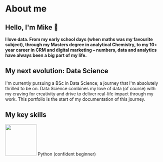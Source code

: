 # About me
## Hello, I'm Mike 👋
**I love data. From my early school days (when maths was my favourite subject), through my Masters degree in analytical Chemistry, to my 10+ year career in CRM and digital marketing – numbers, data and analytics have always been a big part of my life.**

## My next evolution: Data Science
I'm currently pursuing a BSc in Data Science; a journey that I'm absolutely thrilled to be on. Data Science combines my love of data (of course) with my craving for creativity and drive to deliver real-life impact through my work. This portfolio is the start of my documentation of this journey.

## My key skills
<img src="https://upload.wikimedia.org/wikipedia/commons/c/c3/Python-logo-notext.svg" width="100"> Python (confident beginner)
